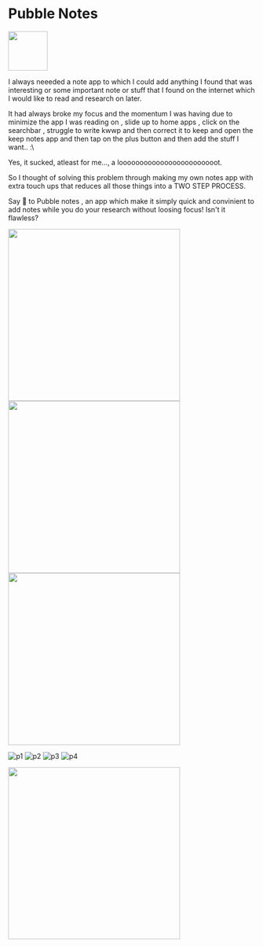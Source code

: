 # Pubble Notes
<img src="https://user-images.githubusercontent.com/59350776/141062360-4645b8ef-ad23-4d40-95bb-5af50d85c528.png" width="80">

I always neeeded a note app to which I could add anything I found that was interesting or some important note or stuff that I found on 
the internet which I would like to read and research on later.

It had always broke my focus and the momentum I was having due to minimize the app I was reading on , slide up to home apps , click on the searchbar
, struggle to write kwwp and then correct it to keep and open the keep notes app and then tap on the plus button and then add the stuff I want.. :\

Yes, it sucked, atleast for me..., a loooooooooooooooooooooooot.

So I thought of solving this problem through making my own notes app with extra touch ups that reduces all those things into a TWO STEP PROCESS.

Say 👋 to Pubble notes , an app which make it simply quick and convinient to add notes while you do your research without loosing focus!
Isn't it flawless?


<img src="https://user-images.githubusercontent.com/59350776/142011883-179a88ba-0111-48f3-aa4e-50fb1860c718.gif" width="350">

<img src="https://user-images.githubusercontent.com/59350776/142011936-17baed5f-e9ca-4baf-9298-2316cbea1a88.gif" width="350">

<img src="https://user-images.githubusercontent.com/59350776/142012390-f78bd48e-7219-474e-a222-d9064b4cf87b.gif" width="350">


![p1](https://user-images.githubusercontent.com/59350776/142013040-9769036f-e7d9-4ec9-9990-ac85ba761645.jpg)
![p2](https://user-images.githubusercontent.com/59350776/142013094-afd71fc1-b04f-48a7-afa4-28cd0d8a2c5a.jpg)
![p3](https://user-images.githubusercontent.com/59350776/142013102-0e4bf3f8-6183-4ad7-a21b-db86a4216768.jpg)
![p4](https://user-images.githubusercontent.com/59350776/142013120-78c1d394-032f-4817-a901-e43dd46c0721.jpg)




<img src="https://user-images.githubusercontent.com/59350776/141678560-87a180ef-5bbc-4c9b-a89f-0108877f49cf.png" width="350">
